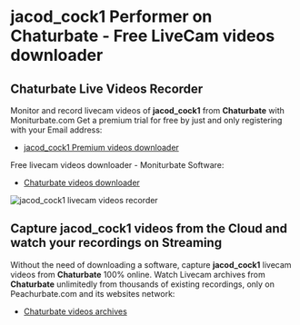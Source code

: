 # jacod_cock1 Performer on Chaturbate - Free LiveCam videos downloader

## Chaturbate Live Videos Recorder

Monitor and record livecam videos of **jacod_cock1** from **Chaturbate** with Moniturbate.com
Get a premium trial for free by just and only registering with your Email address:
* [jacod_cock1 Premium videos downloader](https://moniturbate.com/request-demo-licence-key.html)

Free livecam videos downloader - Moniturbate Software:
* [Chaturbate videos downloader](https://moniturbate.com/moniturbate-download-software.html)

![jacod_cock1 livecam videos recorder](https://peachurnet.com/templates/moniturbate-software.png)


## Capture jacod_cock1 videos from the Cloud and watch your recordings on Streaming

Without the need of downloading a software, capture **jacod_cock1** livecam videos from **Chaturbate** 100% online.
Watch Livecam archives from **Chaturbate** unlimitedly from thousands of existing recordings, only on Peachurbate.com and its websites network:
* [Chaturbate videos archives](https://peachurnet.com/)